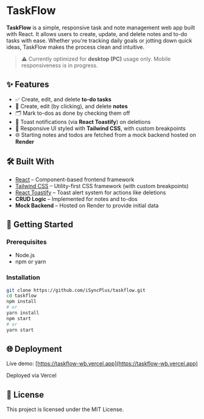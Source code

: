 # TaskFlow

**TaskFlow** is a simple, responsive task and note management web app built with React. It allows users to create, update, and delete notes and to-do tasks with ease. Whether you're tracking daily goals or jotting down quick ideas, TaskFlow makes the process clean and intuitive.

> ⚠️ Currently optimized for **desktop (PC)** usage only. Mobile responsiveness is in progress.

## ✨ Features

- ✅ Create, edit, and delete **to-do tasks**
- 📝 Create, edit (by clicking), and delete **notes**
- 🗂️ Mark to-dos as done by checking them off
- 🔔 Toast notifications (via **React Toastify**) on deletions
- 🎨 Responsive UI styled with **Tailwind CSS**, with custom breakpoints
- 🌐 Starting notes and todos are fetched from a mock backend hosted on **Render**

## 🛠️ Built With

- [React](https://reactjs.org/) – Component-based frontend framework  
- [Tailwind CSS](https://tailwindcss.com/) – Utility-first CSS framework (with custom breakpoints)
- [React Toastify](https://fkhadra.github.io/react-toastify/introduction) – Toast alert system for actions like deletions
- **CRUD Logic** – Implemented for notes and to-dos
- **Mock Backend** – Hosted on Render to provide initial data

## 🚀 Getting Started

### Prerequisites

- Node.js
- npm or yarn

### Installation

```bash
git clone https://github.com/iSyncPlus/taskflow.git
cd taskflow
npm install
# or
yarn install
npm start
# or
yarn start
```
## 🌐 Deployment
Live demo: [https://taskflow-wb.vercel.app](https://taskflow-wb.vercel.app)

Deployed via Vercel

## 🪪 License
This project is licensed under the MIT License.

